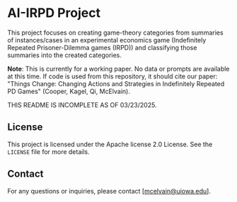 # AI-IRPD Project

This project focuses on creating game-theory categories from summaries of instances/cases in an experimental economics game (Indefinitely Repeated Prisoner-Dilemma games (IRPD)) and classifying those summaries into the created categories.

**Note**: This is currently for a working paper. No data or prompts are available at this time. If code is used from this repository, it should cite our paper: "Things Change: Changing Actions and Strategies in Indefinitely Repeated PD Games" (Cooper, Kagel, Qi, McElvain).

THIS README IS INCOMPLETE AS OF 03/23/2025.

## License

This project is licensed under the Apache license 2.0 License. See the `LICENSE` file for more details.

## Contact

For any questions or inquiries, please contact [mcelvain@uiowa.edu].

